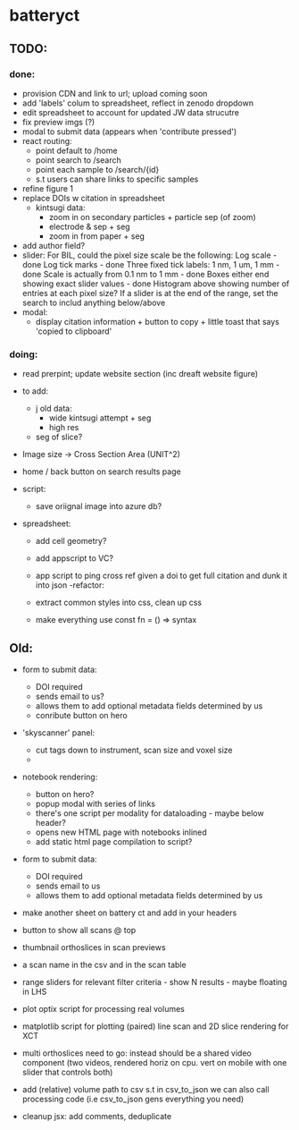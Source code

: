 # batteryct

## TODO:

### done:

- provision CDN and link to url; upload coming soon
- add 'labels' colum to spreadsheet, reflect in zenodo dropdown
- edit spreadsheet to account for updated JW data strucutre
- fix preview imgs (?)
- modal to submit data (appears when 'contribute pressed')
- react routing:
  - point default to /home
  - point search to /search
  - point each sample to /search/{id}
  - s.t users can share links to specific samples
- refine figure 1
- replace DOIs w citation in spreadsheet
  - kintsugi data:
    - zoom in on secondary particles + particle sep (of zoom)
    - electrode & sep + seg
    - zoom in from paper + seg
- add author field?
- slider:
  For BIL, could the pixel size scale be the following:
  Log scale - done
  Log tick marks - done
  Three fixed tick labels: 1 nm, 1 um, 1 mm - done
  Scale is actually from 0.1 nm to 1 mm - done
  Boxes either end showing exact slider values - done
  Histogram above showing number of entries at each pixel size?
  If a slider is at the end of the range, set the search to includ anything below/above
- modal:
  - display citation information + button to copy + little toast that says 'copied to clipboard'

### doing:

- read prerpint; update website section (inc dreaft website figure)

- to add:

  - j old data:
    - wide kintsugi attempt + seg
    - high res
  - seg of slice?

- Image size -> Cross Section Area (UNIT^2)

- home / back button on search results page
- script:
  - save oriignal image into azure db?
- spreadsheet:

  - add cell geometry?

  - add appscript to VC?
  - app script to ping cross ref given a doi to get full citation and dunk it into json
    -refactor:
  - extract common styles into css, clean up css
  - make everything use const fn = () => syntax

## Old:

- form to submit data:
  - DOI required
  - sends email to us?
  - allows them to add optional metadata fields determined by us
  - conribute button on hero
- 'skyscanner' panel:
  - cut tags down to instrument, scan size and voxel size
  -
- notebook rendering:

  - button on hero?
  - popup modal with series of links
  - there's one script per modality for dataloading - maybe below header?
  - opens new HTML page with notebooks inlined
  - add static html page compilation to script?

- form to submit data:
  - DOI required
  - sends email to us
  - allows them to add optional metadata fields determined by us
- make another sheet on battery ct and add in your headers
- button to show all scans @ top
- thumbnail orthoslices in scan previews
- a scan name in the csv and in the scan table
- range sliders for relevant filter criteria - show N results - maybe floating in LHS
- plot optix script for processing real volumes
- matplotlib script for plotting (paired) line scan and 2D slice rendering for XCT
- multi orthoslices need to go: instead should be a shared video component (two videos, rendered horiz on cpu. vert on mobile with one slider that controls both)
- add (relative) volume path to csv s.t in csv_to_json we can also call processing code (i.e csv_to_json gens everything you need)
- cleanup jsx: add comments, deduplicate
